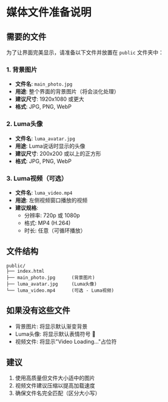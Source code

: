 # 媒体文件准备说明

## 需要的文件

为了让界面完美显示，请准备以下文件并放置在 `public` 文件夹中：

### 1. 背景图片
- **文件名**: `main_photo.jpg`
- **用途**: 整个界面的背景图片（将会淡化处理）
- **建议尺寸**: 1920x1080 或更大
- **格式**: JPG, PNG, WebP

### 2. Luma头像
- **文件名**: `luma_avatar.jpg` 
- **用途**: Luma说话时显示的头像
- **建议尺寸**: 200x200 或以上的正方形
- **格式**: JPG, PNG, WebP

### 3. Luma视频（可选）
- **文件名**: `luma_video.mp4`
- **用途**: 左侧视频窗口播放的视频
- **建议规格**: 
  - 分辨率: 720p 或 1080p
  - 格式: MP4 (H.264)
  - 时长: 任意（可循环播放）

## 文件结构
```
public/
├── index.html
├── main_photo.jpg      (背景图片)
├── luma_avatar.jpg     (Luma头像)
└── luma_video.mp4      (可选 - Luma视频)
```

## 如果没有这些文件
- 背景图片: 将显示默认渐变背景
- Luma头像: 将显示默认表情符号 🤗
- 视频文件: 将显示"Video Loading..."占位符

## 建议
1. 使用高质量但文件大小适中的图片
2. 视频文件建议压缩以提高加载速度
3. 确保文件名完全匹配（区分大小写）
